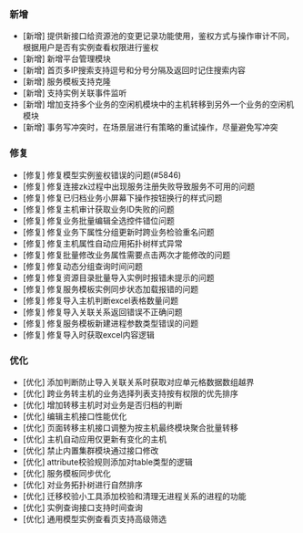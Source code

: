 ### 新增

-  [新增] 提供新接口给资源池的变更记录功能使用，鉴权方式与操作审计不同，根据用户是否有实例查看权限进行鉴权
-  [新增] 新增平台管理模块
-  [新增] 首页多IP搜索支持逗号和分号分隔及返回时记住搜索内容
-  [新增] 服务模板支持克隆
-  [新增] 支持实例关联事件监听
-  [新增] 增加支持多个业务的空闲机模块中的主机转移到另外一个业务的空闲机模块
-  [新增] 事务写冲突时，在场景层进行有策略的重试操作，尽量避免写冲突

### 修复

-  [修复] 修复模型实例鉴权错误的问题(#5846)
-  [修复] 修复连接zk过程中出现服务注册失败导致服务不可用的问题
-  [修复] 修复已归档业务小屏幕下操作按钮换行的样式问题
-  [修复] 修复主机审计获取业务ID失败的问题
-  [修复] 修复业务批量编辑全选控件错位问题
-  [修复] 修复业务下属性分组更新时跨业务检验重名问题
-  [修复] 修复主机属性自动应用拓扑树样式异常
-  [修复] 修复批量修改业务属性需要点击两次才能修改的问题
-  [修复] 修复动态分组查询时间问题
-  [修复] 修复资源目录批量导入实例时报错未提示的问题
-  [修复] 修复服务模板实例同步状态加载报错的问题
-  [修复] 修复导入主机判断excel表格数量问题
-  [修复] 修复导入关联关系返回错误不正确问题
-  [修复] 修复服务模板新建进程参数类型错误的问题
-  [修复] 修复导入时获取excel内容逻辑

### 优化

-  [优化] 添加判断防止导入关联关系时获取对应单元格数据数组越界
-  [优化] 跨业务转主机的业务选择列表支持按有权限的优先排序
-  [优化] 增加转移主机时对业务是否归档的判断
-  [优化] 编辑主机接口性能优化
-  [优化] 页面转移主机接口调整为按主机最终模块聚合批量转移
-  [优化] 主机自动应用仅更新有变化的主机
-  [优化] 禁止内置集群模块通过接口修改
-  [优化] attribute校验规则添加对table类型的逻辑
-  [优化] 服务模板同步优化
-  [优化] 对业务拓扑树进行自然排序
-  [优化] 迁移校验小工具添加校验和清理无进程关系的进程的功能
-  [优化] 实例查询接口支持时间查询
-  [优化] 通用模型实例查看页支持高级筛选